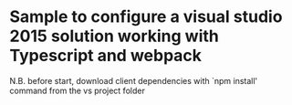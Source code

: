 # Sample to configure a visual studio 2015 solution working with Typescript and webpack

N.B. before start, download client dependencies with `npm install' command from the vs project folder
